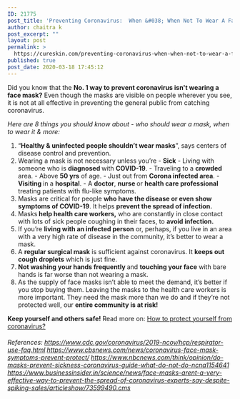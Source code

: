 ```yaml
---
ID: 21775
post_title: 'Preventing Coronavirus:  When &#038; When Not To Wear A Face Mask'
author: chaitra k
post_excerpt: ""
layout: post
permalink: >
  https://cureskin.com/preventing-coronavirus-when-when-not-to-wear-a-face-mask/
published: true
post_date: 2020-03-18 17:45:12
---
```

<span style="font-weight: 400;">Did you know that the </span><b>No. 1 way to prevent coronavirus isn't wearing a face mask?</b><span style="font-weight: 400;"> Even though the masks are visible on people wherever you see, it is not at all effective in preventing the general public from catching coronavirus.</span>

<i><span style="font-weight: 400;">Here are 8 things you should know about - who should wear a mask, when to wear it &amp; more:</span></i><span style="font-weight: 400;">
</span>
<ol>
 	<li style="font-weight: 400;"><span style="font-weight: 400;">“</span><b>Healthy &amp; uninfected people shouldn’t wear masks</b><span style="font-weight: 400;">”, says centers of disease control and prevention. </span>&nbsp;</li>
 	<li style="font-weight: 400;"><span style="font-weight: 400;">Wearing a mask is not necessary unless you’re</span><span style="font-weight: 400;">
</span><span style="font-weight: 400;">- </span><b>Sick</b><span style="font-weight: 400;">
</span><span style="font-weight: 400;">- Living with someone who is </span><b>diagnosed </b><span style="font-weight: 400;">with </span><b>COVID-19</b><span style="font-weight: 400;">.</span><span style="font-weight: 400;">
</span><span style="font-weight: 400;">- Traveling to a </span><b>crowded </b><span style="font-weight: 400;">area.</span><span style="font-weight: 400;">
</span><span style="font-weight: 400;">- Above </span><b>50 yrs</b><span style="font-weight: 400;"> of age.</span><span style="font-weight: 400;">
</span><span style="font-weight: 400;">- Just out from </span><b>Corona infected area</b><span style="font-weight: 400;">.</span><span style="font-weight: 400;">
</span><span style="font-weight: 400;">- </span><b>Visiting </b><span style="font-weight: 400;">in a </span><b>hospital</b><span style="font-weight: 400;">.</span><span style="font-weight: 400;">
</span><span style="font-weight: 400;">- A </span><b>doctor</b><span style="font-weight: 400;">, </span><b>nurse </b><span style="font-weight: 400;">or </span><b>health care professional </b><span style="font-weight: 400;">treating patients with flu-like symptoms.</span>&nbsp;</li>
 	<li style="font-weight: 400;"><span style="font-weight: 400;">Masks are critical for people </span><b>who have the disease or even show symptoms of COVID-19</b><span style="font-weight: 400;">. It helps </span><b>prevent the spread of infection.</b>&nbsp;</li>
 	<li style="font-weight: 400;"><span style="font-weight: 400;">Masks</span><b> help health care workers,</b><span style="font-weight: 400;"> who are constantly in close contact with lots of sick people coughing in their faces, to </span><b>avoid infection.</b>&nbsp;</li>
 	<li style="font-weight: 400;"><span style="font-weight: 400;">If you’re </span><b>living with an infected person</b><span style="font-weight: 400;"> or, perhaps, if you live in an area with a very high rate of disease in the community, it’s better to wear a mask.</span>&nbsp;</li>
 	<li style="font-weight: 400;"><span style="font-weight: 400;">A </span><b>regular surgical mask</b><span style="font-weight: 400;"> is sufficient against coronavirus. It </span><b>keeps out cough droplets</b><span style="font-weight: 400;"> which is just fine.</span>&nbsp;</li>
 	<li style="font-weight: 400;"><b>Not washing your hands frequently </b><span style="font-weight: 400;">and </span><b>touching your face</b><span style="font-weight: 400;"> with bare hands is far worse than not wearing a mask.</span>&nbsp;</li>
 	<li style="font-weight: 400;"><span style="font-weight: 400;">As the supply of face masks isn’t able to meet the demand, it’s better if you stop buying them. Leaving the masks to the health care workers is more important. They need the mask more than we do and if they’re not protected well, our </span><b>entire community is at risk!</b></li>
</ol>
<b>Keep yourself and others safe!
</b><span style="font-weight: 400;">Read more on: </span><a href="https://cureskin.com/coronavirus-in-india-how-to-protect-yourself-from-it/"><span style="font-weight: 400;">How to protect yourself from coronavirus?</span></a>
<h5><span style="font-weight: 400;">References:</span><span style="font-weight: 400;">
</span><a href="https://www.cdc.gov/coronavirus/2019-ncov/hcp/respirator-use-faq.html"><span style="font-weight: 400;">https://www.cdc.gov/coronavirus/2019-ncov/hcp/respirator-use-faq.html</span></a>
<a href="https://www.cbsnews.com/news/coronavirus-face-mask-symptoms-prevent-protect/"><span style="font-weight: 400;">https://www.cbsnews.com/news/coronavirus-face-mask-symptoms-prevent-protect/</span></a>
<a href="https://www.nbcnews.com/think/opinion/do-masks-prevent-sickness-coronavirus-guide-what-do-not-do-ncna1154641"><span style="font-weight: 400;">https://www.nbcnews.com/think/opinion/do-masks-prevent-sickness-coronavirus-guide-what-do-not-do-ncna1154641</span></a>
<a href="https://www.businessinsider.in/science/news/face-masks-arent-a-very-effective-way-to-prevent-the-spread-of-coronavirus-experts-say-despite-spiking-sales/articleshow/73599490.cms"><span style="font-weight: 400;">https://www.businessinsider.in/science/news/face-masks-arent-a-very-effective-way-to-prevent-the-spread-of-coronavirus-experts-say-despite-spiking-sales/articleshow/73599490.cms</span></a></h5>